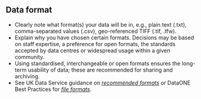 ## Data format

* Clearly note what format(s) your data will be in, e.g., plain text (.txt), comma-separated values (.csv), geo-referenced TIFF (.tif, .tfw).
* Explain why you have chosen certain formats. Decisions may be based on staff expertise, a preference for open formats, the standards accepted by data centres or widespread usage within a given community.
* Using standardised, interchangeable or open formats ensures the long-term usability of data; these are recommended for sharing and archiving.
* See UK Data Service guidance on *[recommended formats](https://www.ukdataservice.ac.uk/manage-data/format/recommended-formats)* or DataONE Best Practices for *[file formats](https://www.dataone.org/best-practices/document-and-store-data-using-stable-file-formats)*.

